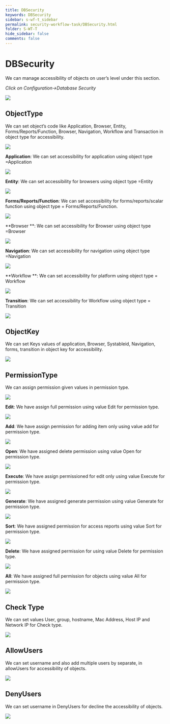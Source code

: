 ```yaml
---
title: DBSecurity
keywords: DBSecurity
sidebar: s-wf-t_sidebar
permalink: security-workflow-task/DBSecurity.html
folder: S-WT-T
hide_sidebar: false
comments: false
---
```


# DBSecurity

We can manage accessibility of objects on user’s level under this section.

*Click on Configuration->Database Security*

![](/images/dbSecurity.png)

## ObjectType

We can set object’s code like Application, Browser, Entity, Forms/Reports/Function, Browser, Navigation, Workflow and Transaction in object type for accessibility.
 
![](/images/dbsecurityobjtype.png)

**Application**: We can set accessibility for application using object type =Application

![](/images/dbsecurityapp.png)

**Entity**: We can set accessibility for browsers using object type =Entity

![](/images/dbsecurityentity.png)

**Forms/Reports/Function**: We can set accessibility for forms/reports/scalar function using object type = Forms/Reports/Function.

![](/images/dbsecurityformreportfunc.png)

**Browser **: We can set accessibility for Browser using object type =Browser

![](/images/dbsecuritybrowser.png)

**Navigation**: We can set accessibility for navigation using object type =Navigation

![](/images/dbsecuritynav.png)

**Workflow **:  We can set accessibility for platform using object type = Workflow

![](/images/dbsecuritywf.png) 

**Transition**: We can set accessibility for Workflow using object type = Transition 

![](/images/dbsecuritytansition.png)

## ObjectKey

We can set Keys values of application, Browser, Systableid, Navigation, forms, transition in object key for accessibility. 

![](/images/dbsecurityobjectkey.png)

## PermissionType

We can assign permission given values in permission type.

![](/images/dbsecuritypermissiontype.png)

**Edit**: We have assign full permission using value Edit for permission type.

![](/images/dbsecuritypertyedit.png)

**Add**: We have assign permission for adding item only using value add for permission type.

![](/images/dbsecuritypertyadd.png)

**Open**: We have assigned delete permission using value Open for permission type.

![](/images/dbsecuritypertyopen.png)

**Execute**: We have assign permissioned for edit only using value Execute for permission type.

![](/images/dbsecuritypertyexecute.png)

**Generate**: We have assigned generate permission using value Generate for permission type.

![](/images/dbsecuritypertygen.png)

**Sort**: We have assigned permission for access reports using value Sort for permission type.

![](/images/dbsecuritypertysort.png)

**Delete**: We have assigned permission for using value Delete for permission type.

![](/images/dbsecuritypertydel.png)

**All**: We have assigned full permission for objects using value All for permission type.

![](/images/dbsecuritypertyall.png)

## Check Type

We can set values User, group, hostname, Mac Address, Host IP and Network IP for Check type.

![](/images/dbsecuritychecktype.png)

## AllowUsers

We can set username and also add multiple users by separate, in allowUsers for accessibility of objects.

![](/images/dbsecurityallowusers.png)

## DenyUsers

We can set username in DenyUsers for decline the accessibility of objects.

![](/images/dbsecuritydenyusers.png)







